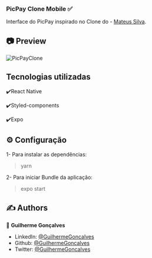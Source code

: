 ### PicPay Clone Mobile ✅

Interface do PicPay inspirado no Clone do - [Mateus Silva](https://www.youtube.com/channel/UCNckxUYl117w3hfgoj3DbWg/featured).

## :camera: Preview

![PicPayClone](https://github.com/GuilhermeErthal/PicPayClone/blob/master/src/images/picpay.gif)

## Tecnologias utilizadas

✔️React Native 

✔️Styled-components

✔️Expo

## ⚙ Configuração

1- Para instalar as dependências:
> yarn

2- Para iniciar Bundle da aplicação:
> expo start

## ✍️ Authors <a name = "authors"></a>

👤 **Guilherme Gonçalves**

- LinkedIn: [@GuilhermeGoncalves](https://www.linkedin.com/in/guilherme-gon%C3%A7alves-b8086850/)
- Github: [@GuilhermeGoncalves](https://github.com/GuilhermeErthal)
- Twitter: [@GuilhermeGoncalves](https://twitter.com/Guilher97310471)
